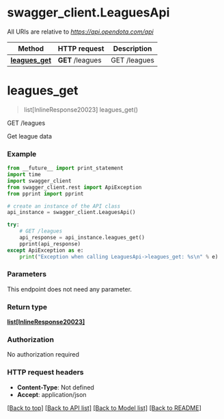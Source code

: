 # swagger_client.LeaguesApi

All URIs are relative to *https://api.opendota.com/api*

Method | HTTP request | Description
------------- | ------------- | -------------
[**leagues_get**](LeaguesApi.md#leagues_get) | **GET** /leagues | GET /leagues


# **leagues_get**
> list[InlineResponse20023] leagues_get()

GET /leagues

Get league data

### Example 
```python
from __future__ import print_statement
import time
import swagger_client
from swagger_client.rest import ApiException
from pprint import pprint

# create an instance of the API class
api_instance = swagger_client.LeaguesApi()

try: 
    # GET /leagues
    api_response = api_instance.leagues_get()
    pprint(api_response)
except ApiException as e:
    print("Exception when calling LeaguesApi->leagues_get: %s\n" % e)
```

### Parameters
This endpoint does not need any parameter.

### Return type

[**list[InlineResponse20023]**](InlineResponse20023.md)

### Authorization

No authorization required

### HTTP request headers

 - **Content-Type**: Not defined
 - **Accept**: application/json

[[Back to top]](#) [[Back to API list]](../README.md#documentation-for-api-endpoints) [[Back to Model list]](../README.md#documentation-for-models) [[Back to README]](../README.md)

